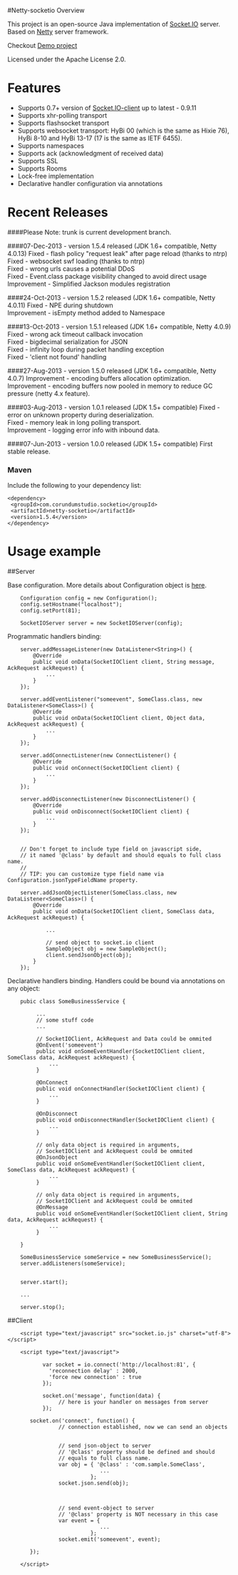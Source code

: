 #Netty-socketio Overview

This project is an open-source Java implementation of [Socket.IO](http://socket.io/) server. Based on [Netty](http://netty.io/) server framework.  

Checkout [Demo project](https://github.com/mrniko/netty-socketio-demo)

Licensed under the Apache License 2.0.

Features
================================
* Supports 0.7+ version of [Socket.IO-client](https://github.com/LearnBoost/socket.io-client) up to latest - 0.9.11
* Supports xhr-polling transport
* Supports flashsocket transport
* Supports websocket transport: HyBi 00 (which is the same as Hixie 76), HyBi 8-10 and HyBi 13-17 (17 is the same as IETF 6455).
* Supports namespaces
* Supports ack (acknowledgment of received data)
* Supports SSL
* Supports Rooms
* Lock-free implementation
* Declarative handler configuration via annotations


Recent Releases
================================
####Please Note: trunk is current development branch.

####07-Dec-2013 - version 1.5.4 released (JDK 1.6+ compatible, Netty 4.0.13)
Fixed - flash policy "request leak" after page reload (thanks to ntrp)  
Fixed - websocket swf loading (thanks to ntrp)  
Fixed - wrong urls causes a potential DDoS  
Fixed - Event.class package visibility changed to avoid direct usage  
Improvement - Simplified Jackson modules registration

####24-Oct-2013 - version 1.5.2 released (JDK 1.6+ compatible, Netty 4.0.11)
Fixed - NPE during shutdown  
Improvement - isEmpty method added to Namespace

####13-Oct-2013 - version 1.5.1 released (JDK 1.6+ compatible, Netty 4.0.9)
Fixed - wrong ack timeout callback invocation  
Fixed - bigdecimal serialization for JSON  
Fixed - infinity loop during packet handling exception  
Fixed - 'client not found' handling  

####27-Aug-2013 - version 1.5.0 released (JDK 1.6+ compatible, Netty 4.0.7)
Improvement - encoding buffers allocation optimization.  
Improvement - encoding buffers now pooled in memory to reduce GC pressure (netty 4.x feature).  

####03-Aug-2013 - version 1.0.1 released (JDK 1.5+ compatible)
Fixed - error on unknown property during deserialization.  
Fixed - memory leak in long polling transport.  
Improvement - logging error info with inbound data.
 
####07-Jun-2013 - version 1.0.0 released (JDK 1.5+ compatible)
First stable release.


### Maven 

Include the following to your dependency list:

    <dependency>
     <groupId>com.corundumstudio.socketio</groupId>
     <artifactId>netty-socketio</artifactId>
     <version>1.5.4</version>
    </dependency>


Usage example
================================
##Server

Base configuration. More details about Configuration object is [here](https://github.com/mrniko/netty-socketio/wiki/Configuration-details).

        Configuration config = new Configuration();
        config.setHostname("localhost");
        config.setPort(81);

        SocketIOServer server = new SocketIOServer(config);
        
Programmatic handlers binding:
        
        server.addMessageListener(new DataListener<String>() {
            @Override
            public void onData(SocketIOClient client, String message, AckRequest ackRequest) {
                ...
            }
        });

        server.addEventListener("someevent", SomeClass.class, new DataListener<SomeClass>() {
            @Override
            public void onData(SocketIOClient client, Object data, AckRequest ackRequest) {
                ...
            }
        });

        server.addConnectListener(new ConnectListener() {
            @Override
            public void onConnect(SocketIOClient client) {
                ...
            }
        });

        server.addDisconnectListener(new DisconnectListener() {
            @Override
            public void onDisconnect(SocketIOClient client) {
                ...
            }
        });


        // Don't forget to include type field on javascript side,
        // it named '@class' by default and should equals to full class name.
        //
        // TIP: you can customize type field name via Configuration.jsonTypeFieldName property.

        server.addJsonObjectListener(SomeClass.class, new DataListener<SomeClass>() {
            @Override
            public void onData(SocketIOClient client, SomeClass data, AckRequest ackRequest) {

                ...

                // send object to socket.io client
                SampleObject obj = new SampleObject();
                client.sendJsonObject(obj);
            }
        });
        
Declarative handlers binding. Handlers could be bound via annotations on any object:

        pubic class SomeBusinessService {
        
             ...
             // some stuff code
             ...

             // SocketIOClient, AckRequest and Data could be ommited
             @OnEvent('someevent')
             public void onSomeEventHandler(SocketIOClient client, SomeClass data, AckRequest ackRequest) {
                 ...
             }
             
             @OnConnect
             public void onConnectHandler(SocketIOClient client) {
                 ...
             }

             @OnDisconnect
             public void onDisconnectHandler(SocketIOClient client) {
                 ...
             }

             // only data object is required in arguments, 
             // SocketIOClient and AckRequest could be ommited
             @OnJsonObject
             public void onSomeEventHandler(SocketIOClient client, SomeClass data, AckRequest ackRequest) {
                 ...
             }

             // only data object is required in arguments, 
             // SocketIOClient and AckRequest could be ommited
             @OnMessage
             public void onSomeEventHandler(SocketIOClient client, String data, AckRequest ackRequest) {
                 ...
             }

        }
        
        SomeBusinessService someService = new SomeBusinessService();
        server.addListeners(someService);


        server.start();
        
        ...
        
        server.stop();

##Client

        <script type="text/javascript" src="socket.io.js" charset="utf-8"></script>

        <script type="text/javascript">

               var socket = io.connect('http://localhost:81', {
                 'reconnection delay' : 2000,
                 'force new connection' : true
               });

               socket.on('message', function(data) {
                    // here is your handler on messages from server
               });

	       socket.on('connect', function() {
                    // connection established, now we can send an objects


                    // send json-object to server
                    // '@class' property should be defined and should 
                    // equals to full class name.
                    var obj = { '@class' : 'com.sample.SomeClass',
                                 ...
                              };
                    socket.json.send(obj);



                    // send event-object to server
                    // '@class' property is NOT necessary in this case
                    var event = { 
                                 ...
                              };
                    socket.emit('someevent', event);

	       });

        </script>
